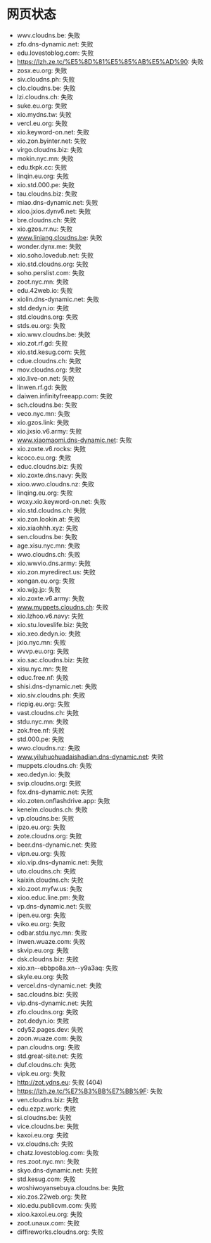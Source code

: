 # 网页状态
- wwv.cloudns.be: 失败
- zfo.dns-dynamic.net: 失败
- edu.lovestoblog.com: 失败
- https://lzh.ze.tc/%E5%8D%81%E5%85%AB%E5%AD%90: 失败
- zosx.eu.org: 失败
- siv.cloudns.ph: 失败
- clo.cloudns.be: 失败
- lzi.cloudns.ch: 失败
- suke.eu.org: 失败
- xio.mydns.tw: 失败
- vercl.eu.org: 失败
- xio.keyword-on.net: 失败
- xio.zon.byinter.net: 失败
- virgo.cloudns.biz: 失败
- mokin.nyc.mn: 失败
- edu.tkpk.cc: 失败
- linqin.eu.org: 失败
- xio.std.000.pe: 失败
- tau.cloudns.biz: 失败
- miao.dns-dynamic.net: 失败
- xioo.jxios.dynv6.net: 失败
- bre.cloudns.ch: 失败
- xio.gzos.rr.nu: 失败
- www.liniang.cloudns.be: 失败
- wonder.dynx.me: 失败
- xio.soho.lovedub.net: 失败
- xio.std.cloudns.org: 失败
- soho.perslist.com: 失败
- zoot.nyc.mn: 失败
- edu.42web.io: 失败
- xiolin.dns-dynamic.net: 失败
- std.dedyn.io: 失败
- std.cloudns.org: 失败
- stds.eu.org: 失败
- xio.wwv.cloudns.be: 失败
- xio.zot.rf.gd: 失败
- xio.std.kesug.com: 失败
- cdue.cloudns.ch: 失败
- mov.cloudns.org: 失败
- xio.live-on.net: 失败
- linwen.rf.gd: 失败
- daiwen.infinityfreeapp.com: 失败
- sch.cloudns.be: 失败
- veco.nyc.mn: 失败
- xio.gzos.link: 失败
- xio.jxsio.v6.army: 失败
- www.xiaomaomi.dns-dynamic.net: 失败
- xio.zoxte.v6.rocks: 失败
- kcoco.eu.org: 失败
- educ.cloudns.biz: 失败
- xio.zoxte.dns.navy: 失败
- xioo.wwo.cloudns.nz: 失败
- linqing.eu.org: 失败
- woxy.xio.keyword-on.net: 失败
- xio.std.cloudns.ch: 失败
- xio.zon.lookin.at: 失败
- xio.xiaohhh.xyz: 失败
- sen.cloudns.be: 失败
- age.xisu.nyc.mn: 失败
- wwo.cloudns.ch: 失败
- xio.wwvio.dns.army: 失败
- xio.zon.myredirect.us: 失败
- xongan.eu.org: 失败
- xio.wjg.jp: 失败
- xio.zoxte.v6.army: 失败
- www.muppets.cloudns.ch: 失败
- xio.lzhoo.v6.navy: 失败
- xio.stu.loveslife.biz: 失败
- xio.xeo.dedyn.io: 失败
- jxio.nyc.mn: 失败
- wvvp.eu.org: 失败
- xio.sac.cloudns.biz: 失败
- xisu.nyc.mn: 失败
- educ.free.nf: 失败
- shisi.dns-dynamic.net: 失败
- xio.siv.cloudns.ph: 失败
- ricpig.eu.org: 失败
- vast.cloudns.ch: 失败
- stdu.nyc.mn: 失败
- zok.free.nf: 失败
- std.000.pe: 失败
- wwo.cloudns.nz: 失败
- www.yiluhuohuadaishadian.dns-dynamic.net: 失败
- muppets.cloudns.ch: 失败
- xeo.dedyn.io: 失败
- svip.cloudns.org: 失败
- fox.dns-dynamic.net: 失败
- xio.zoten.onflashdrive.app: 失败
- kenelm.cloudns.ch: 失败
- vp.cloudns.be: 失败
- ipzo.eu.org: 失败
- zote.cloudns.org: 失败
- beer.dns-dynamic.net: 失败
- vipn.eu.org: 失败
- xio.vip.dns-dynamic.net: 失败
- uto.cloudns.ch: 失败
- kaixin.cloudns.ch: 失败
- xio.zoot.myfw.us: 失败
- xioo.educ.line.pm: 失败
- vp.dns-dynamic.net: 失败
- ipen.eu.org: 失败
- viko.eu.org: 失败
- odbar.stdu.nyc.mn: 失败
- inwen.wuaze.com: 失败
- skvip.eu.org: 失败
- dsk.cloudns.biz: 失败
- xio.xn--ebbpo8a.xn--y9a3aq: 失败
- skyle.eu.org: 失败
- vercel.dns-dynamic.net: 失败
- sac.cloudns.biz: 失败
- vip.dns-dynamic.net: 失败
- zfo.cloudns.org: 失败
- zot.dedyn.io: 失败
- cdy52.pages.dev: 失败
- zoon.wuaze.com: 失败
- pan.cloudns.org: 失败
- std.great-site.net: 失败
- duf.cloudns.ch: 失败
- vipk.eu.org: 失败
- http://zot.ydns.eu: 失败 (404)
- https://lzh.ze.tc/%E7%B3%BB%E7%BB%9F: 失败
- ven.cloudns.biz: 失败
- edu.ezpz.work: 失败
- si.cloudns.be: 失败
- vice.cloudns.be: 失败
- kaxoi.eu.org: 失败
- vx.cloudns.ch: 失败
- chatz.lovestoblog.com: 失败
- res.zoot.nyc.mn: 失败
- skyo.dns-dynamic.net: 失败
- std.kesug.com: 失败
- woshiwoyansebuya.cloudns.be: 失败
- xio.zos.22web.org: 失败
- xio.edu.publicvm.com: 失败
- xioo.kaxoi.eu.org: 失败
- zoot.unaux.com: 失败
- diffireworks.cloudns.org: 失败

